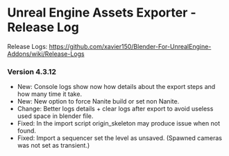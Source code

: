 # Unreal Engine Assets Exporter - Release Log
Release Logs: https://github.com/xavier150/Blender-For-UnrealEngine-Addons/wiki/Release-Logs

### Version 4.3.12

- New: Console logs show now how details about the export steps and how many time it take.
- New: New option to force Nanite build or set non Nanite.
- Change: Better logs details + clear logs after export to avoid useless used space in blender file.
- Fixed: In the import script origin_skeleton may produce issue when not found.
- Fixed: Import a sequencer set the level as unsaved. (Spawned cameras was not set as transient.)